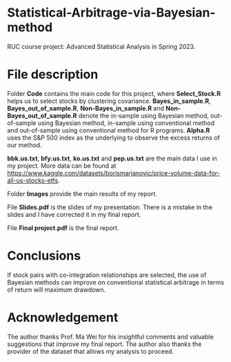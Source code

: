 # Statistical-Arbitrage-via-Bayesian-method
RUC course project: Advanced Statistical Analysis in Spring 2023.

# File description

Folder **Code** contains the main code for this project, where **Select_Stock.R** helps us to select stocks by clustering covariance. **Bayes_in_sample.R**, **Bayes_out_of_sample.R**, **Non-Bayes_in_sample.R** and **Non-Bayes_out_of_sample.R** denote the in-sample using Bayesian method, out-of-sample using Bayesian method, in-sample using conventional method and out-of-sample using conventional method for R programs. **Alpha.R** uses the S&P 500 index as the underlying to observe the excess returns of our method.

**bbk.us.txt**, **bfy.us.txt**, **ko.us.txt** and **pep.us.txt** are the main data I use in my project. More data can be found at https://www.kaggle.com/datasets/borismarjanovic/price-volume-data-for-all-us-stocks-etfs.

Folder **Images** provide the main results of my report.

File **Slides.pdf** is the slides of my presentation. There is a mistake in the slides and I have corrected it in my final report.

File **Final project.pdf** is the final report.

# Conclusions

If stock pairs with co-integration relationships are selected, the use of Bayesian methods can improve on conventional statistical arbitrage in terms of return will maximum drawdown.

# Acknowledgement

The author thanks Prof. Ma Wei for his insightful comments and valuable suggestions that improve my final report. The author also thanks the provider of the dataset that allows my analysis to proceed.